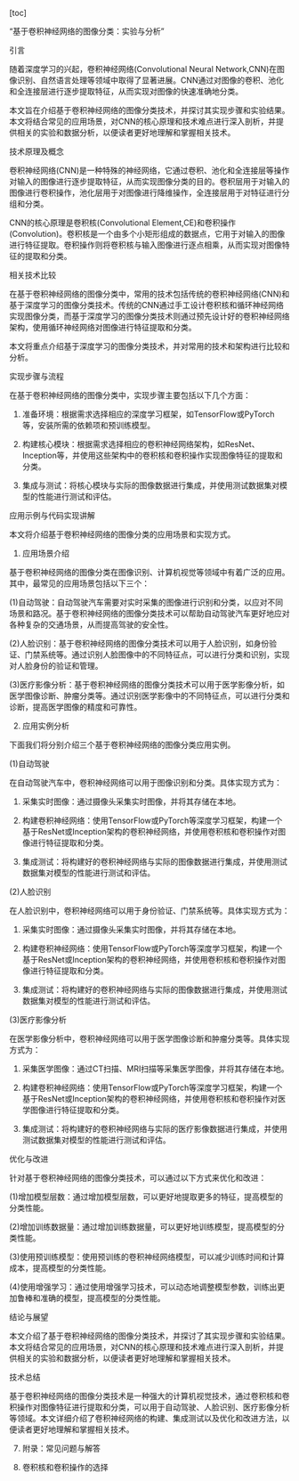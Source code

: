 
[toc]                    
                
                
“基于卷积神经网络的图像分类：实验与分析”

引言

随着深度学习的兴起，卷积神经网络(Convolutional Neural Network,CNN)在图像识别、自然语言处理等领域中取得了显著进展。CNN通过对图像的卷积、池化和全连接层进行逐步提取特征，从而实现对图像的快速准确地分类。

本文旨在介绍基于卷积神经网络的图像分类技术，并探讨其实现步骤和实验结果。本文将结合常见的应用场景，对CNN的核心原理和技术难点进行深入剖析，并提供相关的实验和数据分析，以便读者更好地理解和掌握相关技术。

技术原理及概念

卷积神经网络(CNN)是一种特殊的神经网络，它通过卷积、池化和全连接层等操作对输入的图像进行逐步提取特征，从而实现图像分类的目的。卷积层用于对输入的图像进行卷积操作，池化层用于对图像进行降维操作，全连接层用于对特征进行分组和分类。

CNN的核心原理是卷积核(Convolutional Element,CE)和卷积操作(Convolution)。卷积核是一个由多个小矩形组成的数据点，它用于对输入的图像进行特征提取。卷积操作则将卷积核与输入图像进行逐点相乘，从而实现对图像特征的提取和分类。

相关技术比较

在基于卷积神经网络的图像分类中，常用的技术包括传统的卷积神经网络(CNN)和基于深度学习的图像分类技术。传统的CNN通过手工设计卷积核和循环神经网络实现图像分类，而基于深度学习的图像分类技术则通过预先设计好的卷积神经网络架构，使用循环神经网络对图像进行特征提取和分类。

本文将重点介绍基于深度学习的图像分类技术，并对常用的技术和架构进行比较和分析。

实现步骤与流程

在基于卷积神经网络的图像分类中，实现步骤主要包括以下几个方面：

1. 准备环境：根据需求选择相应的深度学习框架，如TensorFlow或PyTorch等，安装所需的依赖项和预训练模型。

2. 构建核心模块：根据需求选择相应的卷积神经网络架构，如ResNet、Inception等，并使用这些架构中的卷积核和卷积操作实现图像特征的提取和分类。

3. 集成与测试：将核心模块与实际的图像数据进行集成，并使用测试数据集对模型的性能进行测试和评估。

应用示例与代码实现讲解

本文将介绍基于卷积神经网络的图像分类的应用场景和实现方式。

1. 应用场景介绍

基于卷积神经网络的图像分类在图像识别、计算机视觉等领域中有着广泛的应用。其中，最常见的应用场景包括以下三个：

(1)自动驾驶：自动驾驶汽车需要对实时采集的图像进行识别和分类，以应对不同场景和路况。基于卷积神经网络的图像分类技术可以帮助自动驾驶汽车更好地应对各种复杂的交通场景，从而提高驾驶的安全性。

(2)人脸识别：基于卷积神经网络的图像分类技术可以用于人脸识别，如身份验证、门禁系统等。通过识别人脸图像中的不同特征点，可以进行分类和识别，实现对人脸身份的验证和管理。

(3)医疗影像分析：基于卷积神经网络的图像分类技术可以用于医学影像分析，如医学图像诊断、肿瘤分类等。通过识别医学影像中的不同特征点，可以进行分类和诊断，提高医学图像的精度和可靠性。

2. 应用实例分析

下面我们将分别介绍三个基于卷积神经网络的图像分类应用实例。

(1)自动驾驶

在自动驾驶汽车中，卷积神经网络可以用于图像识别和分类。具体实现方式为：

1. 采集实时图像：通过摄像头采集实时图像，并将其存储在本地。

2. 构建卷积神经网络：使用TensorFlow或PyTorch等深度学习框架，构建一个基于ResNet或Inception架构的卷积神经网络，并使用卷积核和卷积操作对图像进行特征提取和分类。

3. 集成测试：将构建好的卷积神经网络与实际的图像数据进行集成，并使用测试数据集对模型的性能进行测试和评估。

(2)人脸识别

在人脸识别中，卷积神经网络可以用于身份验证、门禁系统等。具体实现方式为：

1. 采集实时图像：通过摄像头采集实时图像，并将其存储在本地。

2. 构建卷积神经网络：使用TensorFlow或PyTorch等深度学习框架，构建一个基于ResNet或Inception架构的卷积神经网络，并使用卷积核和卷积操作对图像进行特征提取和分类。

3. 集成测试：将构建好的卷积神经网络与实际的图像数据进行集成，并使用测试数据集对模型的性能进行测试和评估。

(3)医疗影像分析

在医学影像分析中，卷积神经网络可以用于医学图像诊断和肿瘤分类等。具体实现方式为：

1. 采集医学图像：通过CT扫描、MRI扫描等采集医学图像，并将其存储在本地。

2. 构建卷积神经网络：使用TensorFlow或PyTorch等深度学习框架，构建一个基于ResNet或Inception架构的卷积神经网络，并使用卷积核和卷积操作对医学图像进行特征提取和分类。

3. 集成测试：将构建好的卷积神经网络与实际的医疗影像数据进行集成，并使用测试数据集对模型的性能进行测试和评估。

优化与改进

针对基于卷积神经网络的图像分类技术，可以通过以下方式来优化和改进：

(1)增加模型层数：通过增加模型层数，可以更好地提取更多的特征，提高模型的分类性能。

(2)增加训练数据量：通过增加训练数据量，可以更好地训练模型，提高模型的分类性能。

(3)使用预训练模型：使用预训练的卷积神经网络模型，可以减少训练时间和计算成本，提高模型的分类性能。

(4)使用增强学习：通过使用增强学习技术，可以动态地调整模型参数，训练出更加鲁棒和准确的模型，提高模型的分类性能。

结论与展望

本文介绍了基于卷积神经网络的图像分类技术，并探讨了其实现步骤和实验结果。本文将结合常见的应用场景，对CNN的核心原理和技术难点进行深入剖析，并提供相关的实验和数据分析，以便读者更好地理解和掌握相关技术。

技术总结

基于卷积神经网络的图像分类技术是一种强大的计算机视觉技术，通过卷积核和卷积操作对图像特征进行提取和分类，可以用于自动驾驶、人脸识别、医疗影像分析等领域。本文详细介绍了卷积神经网络的构建、集成测试以及优化和改进方法，以便读者更好地理解和掌握相关技术。

7. 附录：常见问题与解答

1. 卷积核和卷积操作的选择

